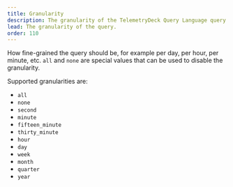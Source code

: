 ```yaml
---
title: Granularity
description: The granularity of the TelemetryDeck Query Language query.
lead: The granularity of the query.
order: 110
---
```


How fine-grained the query should be, for example per day, per hour, per minute, etc. `all` and `none` are special values that can be used to disable the granularity.

Supported granularities are:

- `all`
- `none`
- `second`
- `minute`
- `fifteen_minute`
- `thirty_minute`
- `hour`
- `day`
- `week`
- `month`
- `quarter`
- `year`
